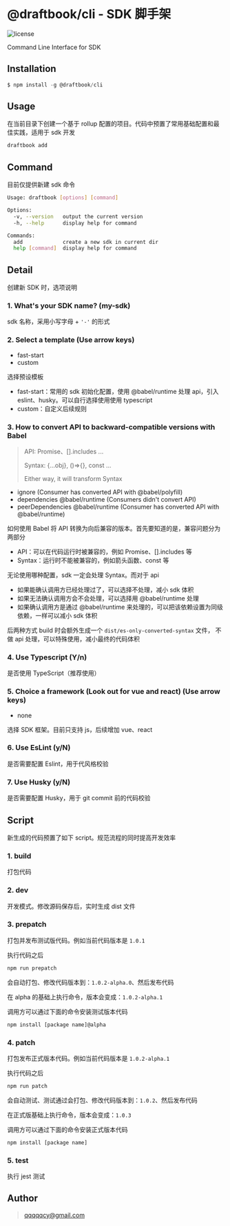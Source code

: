 # @draftbook/cli - SDK 脚手架

![license](https://img.shields.io/npm/l/@draftbook/cli?style=for-the-badge)

Command Line Interface for SDK

## Installation

```javascript
$ npm install -g @draftbook/cli
```

## Usage

在当前目录下创建一个基于 rollup 配置的项目。代码中预置了常用基础配置和最佳实践，适用于 sdk 开发

```bash
draftbook add
```

## Command

目前仅提供新建 sdk 命令

```bash
Usage: draftbook [options] [command]

Options:
  -v, --version   output the current version
  -h, --help      display help for command

Commands:
  add             create a new sdk in current dir
  help [command]  display help for command
```

## Detail

创建新 SDK 时，选项说明

### 1. What's your SDK name? (my-sdk) 
sdk 名称，采用小写字母 + `'-'` 的形式

### 2. Select a template (Use arrow keys)
- fast-start
- custom

选择预设模板
- fast-start：常用的 sdk 初始化配置，使用 @babel/runtime 处理 api，引入 eslint、husky。可以自行选择使用使用 typescript
- custom：自定义后续规则

### 3. How to convert API to backward-compatible versions with Babel
>  API: Promise、[].includes ...
>
>  Syntax: {...obj}, ()=>{}, const ...
>
>  Either way, it will transform Syntax

- ignore (Consumer has converted API with @babel/polyfill) 
- dependencies @babel/runtime (Consumers didn't convert API) 
- peerDependencies @babel/runtime (Consumer has converted API with @babel/runtime)

如何使用 Babel 将 API 转换为向后兼容的版本。首先要知道的是，兼容问题分为两部分

- API：可以在代码运行时被兼容的，例如 Promise、[].includes 等
- Syntax：运行时不能被兼容的，例如箭头函数、const 等

无论使用哪种配置，sdk 一定会处理 Syntax。而对于 api
- 如果能确认调用方已经处理过了，可以选择不处理，减小 sdk 体积
- 如果无法确认调用方会不会处理，可以选择用 @babel/runtime 处理
- 如果确认调用方是通过 @babel/runtime 来处理的，可以把该依赖设置为同级依赖，一样可以减小 sdk 体积

后两种方式 build 时会额外生成一个 `dist/es-only-converted-syntax` 文件， 不做 api 处理，可以特殊使用，减小最终的代码体积

### 4. Use Typescript (Y/n) 
是否使用 TypeScript（推荐使用）

### 5. Choice a framework (Look out for vue and react) (Use arrow keys)
- none 

选择 SDK 框架。目前只支持 js，后续增加 vue、react

### 6. Use EsLint (y/N)
是否需要配置 Eslint，用于代风格校验

### 7. Use Husky (y/N)
是否需要配置 Husky，用于 git commit 前的代码校验

## Script

新生成的代码预置了如下 script。规范流程的同时提高开发效率

### 1. build

打包代码

### 2. dev

开发模式。修改源码保存后，实时生成 dist 文件

### 3. prepatch

打包并发布测试版代码。例如当前代码版本是 `1.0.1`

执行代码之后

```bash
npm run prepatch 
```

会自动打包、修改代码版本到：`1.0.2-alpha.0`、然后发布代码

在 alpha 的基础上执行命令，版本会变成：`1.0.2-alpha.1`

调用方可以通过下面的命令安装测试版本代码

```bash
npm install [package name]@alpha
```

### 4. patch

打包发布正式版本代码。例如当前代码版本是 `1.0.2-alpha.1`

执行代码之后

```bash
npm run patch 
```

会自动测试、测试通过会打包、修改代码版本到：`1.0.2`、然后发布代码

在正式版基础上执行命令，版本会变成：`1.0.3`

调用方可以通过下面的命令安装正式版本代码

```bash
npm install [package name]
```

### 5. test
执行 jest 测试


## Author

> qqqqqcy@gmail.com